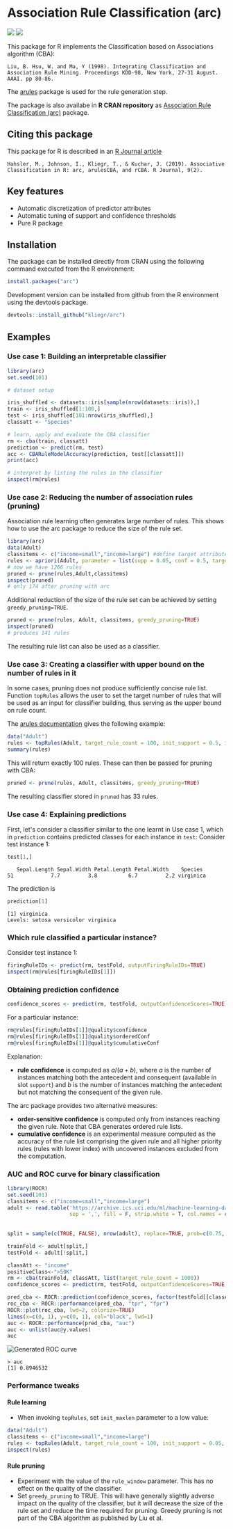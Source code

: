 #  Association Rule Classification (arc)

[![](http://cranlogs.r-pkg.org/badges/arc)](http://cran.rstudio.com/web/packages/qCBA/index.html)
[![](https://www.r-pkg.org/badges/version/arc)](https://cran.r-project.org/web/packages/arc/index.html)


This package for R implements the Classification based on Associations algorithm (CBA):

 ```Liu, B. Hsu, W. and Ma, Y (1998). Integrating Classification and Association Rule Mining. Proceedings KDD-98, New York, 27-31 August. AAAI. pp 80-86.```

The [arules](https://github.com/mhahsler/arules/) package is used for the rule generation step.

The package is also availabe in **R CRAN repository** as [Association Rule Classification (arc)](https://cran.r-project.org/web/packages/arc/index.html) package.

## Citing this package 
This package for R is described in an [R Journal article](https://journal.r-project.org/archive/2019/RJ-2019-048/index.html)
```
Hahsler, M., Johnson, I., Kliegr, T., & Kuchar, J. (2019). Associative Classification in R: arc, arulesCBA, and rCBA. R Journal, 9(2).
```

## Key features 
- Automatic discretization of predictor attributes
- Automatic tuning of support and confidence thresholds
- Pure R package

## Installation
The package can be installed directly from CRAN using the following command executed from the R environment:
```R
install.packages("arc")
```
Development version can be installed from github from the R environment using the devtools package.
```R
devtools::install_github("kliegr/arc")
```

## Examples

### Use case 1: Building an interpretable classifier
```R
library(arc)
set.seed(101)

# dataset setup

iris_shuffled <- datasets::iris[sample(nrow(datasets::iris)),]
train <- iris_shuffled[1:100,]
test <- iris_shuffled[101:nrow(iris_shuffled),]
classatt <- "Species"

# learn, apply and evaluate the CBA classifier
rm <- cba(train, classatt)
prediction <- predict(rm, test)
acc <- CBARuleModelAccuracy(prediction, test[[classatt]])
print(acc)

# interpret by listing the rules in the classifier
inspect(rm@rules)
```

### Use case 2: Reducing the number of association rules (pruning)
Association rule learning often generates large number of rules.
This shows how to use the arc package to reduce the size of the rule set. 
```R
library(arc)
data(Adult)
classitems <- c("income=small","income=large") #define target attribute (consequent)
rules <- apriori(Adult, parameter = list(supp = 0.05, conf = 0.5, target = "rules"), appearance=list(rhs=classitems, default="lhs"))
# now we have 1266 rules
pruned <- prune(rules,Adult,classitems)
inspect(pruned)
# only 174 after pruning with arc
```

Additional reduction of the size of the rule set can be achieved by setting `greedy_pruning=TRUE`.
```R
pruned <- prune(rules, Adult, classitems, greedy_pruning=TRUE)
inspect(pruned)
# produces 141 rules
```

The resulting rule list can also be used as a classifier.
### Use case 3: Creating a classifier with upper bound on the number of rules in it
In some cases, pruning does not produce sufficiently concise rule list. Function `topRules` allows the user to set the target number of rules that will be used as an input for classifier building, thus serving as the upper bound on rule count.

The [arules documentation](https://cran.r-project.org/web/packages/arules/arules.pdf) gives the following example:
```R
data("Adult")
rules <- topRules(Adult, target_rule_count = 100, init_support = 0.5, init_conf = 0.9, minlen = 1, init_maxlen = 10)
summary(rules)
```
This will return exactly 100 rules. These can then be passed for pruning with CBA:
```R
pruned <- prune(rules, Adult, classitems, greedy_pruning=TRUE)
```
The resulting classifier stored in `pruned` has 33 rules.

### Use case 4: Explaining predictions
First, let's consider a classifier similar to the one learnt in Use case 1, which in `prediction` contains predicted classes for each instance in  `test`:
Consider test instance 1:
``` R
test[1,]
```

```
   Sepal.Length Sepal.Width Petal.Length Petal.Width    Species
51            7.7         3.8          6.7         2.2 virginica
``` 
The prediction is
``` R
prediction[1]
```
```
[1] virginica
Levels: setosa versicolor virginica
```

### Which rule classified a particular instance?
Consider test instance 1:
``` R
firingRuleIDs <- predict(rm, testFold, outputFiringRuleIDs=TRUE) 
inspect(rm@rules[firingRuleIDs[1]])
```

### Obtaining prediction confidence
``` R
confidence_scores <- predict(rm, testFold, outputConfidenceScores=TRUE) 
```
For a particular instance:
``` R
rm@rules[firingRuleIDs[1]]@quality$confidence
rm@rules[firingRuleIDs[1]]@quality$orderedConf
rm@rules[firingRuleIDs[1]]@quality$cumulativeConf
```

Explanation:
* **rule confidence** is computed as  $a/(a+b)$, where $a$ is the number of instances
 matching both the antecedent and consequent (available in slot `support`) and $b$ is the number of instances matching the antecedent but not matching the consequent of the given rule.

The arc package provides two alternative measures:

* **order-sensitive confidence** is computed only from instances reaching the given rule. Note that CBA generates ordered rule lists.
* **cumulative confidence** is an experimental measure computed as the accuracy of the rule list comprising the given rule and all higher priority rules (rules with lower index) with uncovered instances excluded from the computation.

### AUC and ROC curve for binary classification
```R
library(ROCR)
set.seed(101)
classitems <- c("income=small","income=large")
adult <- read.table('https://archive.ics.uci.edu/ml/machine-learning-databases/adult/adult.data', 
                    sep = ',', fill = F, strip.white = T, col.names = c('age', 'workclass', 'fnlwgt', 'educatoin', 
                                                                        'educatoin_num', 'marital_status', 'occupation', 'relationship', 'race', 'sex', 
                                                                        'capital_gain', 'capital_loss', 'hours_per_week', 'native_country', 'income'))
split = sample(c(TRUE, FALSE), nrow(adult), replace=TRUE, prob=c(0.75, 0.25))

trainFold <- adult[split,]
testFold <- adult[!split,]

classAtt <- "income"
positiveClass<-">50K"
rm <- cba(trainFold, classAtt, list(target_rule_count = 1000))
confidence_scores <- predict(rm, testFold, outputConfidenceScores=TRUE,positiveClass=positiveClass)

pred_cba <- ROCR::prediction(confidence_scores, factor(testFold[[classAtt]]))
roc_cba <- ROCR::performance(pred_cba, "tpr", "fpr")
ROCR::plot(roc_cba, lwd=2, colorize=TRUE)
lines(x=c(0, 1), y=c(0, 1), col="black", lwd=1)
auc <- ROCR::performance(pred_cba, "auc")
auc <- unlist(auc@y.values)
auc
```
![Generated ROC curve](man/figures/roc.png)

```
> auc
[1] 0.8946532
```

### Performance tweaks
#### Rule learning
* When invoking `topRules`, set `init_maxlen` parameter to a low value:
```R
data("Adult")
classitems <- c("income=small","income=large")
rules <- topRules(Adult, target_rule_count = 100, init_support = 0.05, init_conf = 0.5, minlen = 1, init_maxlen = 2, appearance=list(rhs=classitems, default="lhs"))
inspect(rules)
```
#### Rule pruning
* Experiment with the value of the `rule_window` parameter. This has no effect on the quality of the classifier. 
* Set `greedy_pruning` to TRUE. This will have generally slightly adverse impact on the quality of the classifier, but it will decrease the size of the rule set and reduce the time required for pruning. Greedy pruning is not part of the CBA algorithm as published by Liu et al. 

